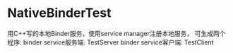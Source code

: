 NativeBinderTest
================

用C++写的本地Binder服务，使用service manager注册本地服务，
可生成两个程序:
  binder service服务端: TestServer
  binder service客户端: TestClient
